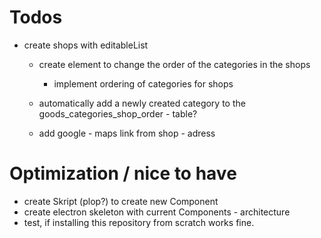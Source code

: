 # Todos
- create shops with editableList
    - create element to change the order of the categories in the shops
        - implement ordering of categories for shops



    - automatically add a newly created category to the goods_categories_shop_order - table?
    - add google - maps link from shop - adress

# Optimization / nice to have
- create Skript (plop?) to create new Component
- create electron skeleton with current Components - architecture
- test, if installing this repository from scratch works fine.
